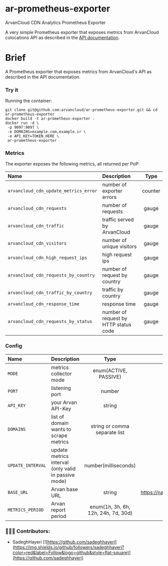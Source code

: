 # ar-prometheus-exporter
ArvanCloud CDN Analytics Prometheus Exporter

A very simple Prometheus exporter that exposes metrics from ArvanCloud colocations API as described in the [API documentation](https://www.arvancloud.com/docs/api/cdn/4.0).

# Brief
A Prometheus exporter that exposes metrics from ArvanCloud's API as described in the API documentation.

### Try it
Running the container:
```
git clone git@github.com:arvancloud/ar-prometheus-exporter.git && cd ar-prometheus-exporter
docker build -t ar-prometheus-exporter .
docker run -d \
 -p 9097:9097 \
 -e DOMAINS=example.com,example.ir \
 -e API_KEY=TOKEN_HERE \
 ar-prometheus-exporter
```

### Metrics
The exporter exposes the following metrics, all returned per PoP:

| Name                                 | Description                                               |  Type |
|:-------------------------------------|:----------------------------------------------------------|:-----:|
| `arvancloud_cdn_update_metrics_error`   | number of exporter errors | counter |
| `arvancloud_cdn_requests`     | number of requests  | gauge |
| `arvancloud_cdn_traffic` | traffic served by ArvanCloud                       | gauge |
| `arvancloud_cdn_visitors`        | number of unique visitors | gauge |
| `arvancloud_cdn_high_request_ips`        | high request ips                                     | gauge |
| `arvancloud_cdn_requests_by_country`    | number of request by country                                 | gauge |
| `arvancloud_cdn_traffic_by_country`      | traffic by country                      | gauge |
| `arvancloud_cdn_response_time`            | response time                     | gauge |
| `arvancloud_cdn_requests_by_status`               | number of request by HTTP status code                   | gauge |


### Config

| Name                                 | Description                                               |  Type | Default
|:-------------------------------------|:----------------------------------------------------------|:-----:|:--------:|
| `MODE` | metrics collector mode | enum(ACTIVE, PASSIVE) | PASSIVE
| `PORT` | listening port  | number | 9097
| `API_KEY` | your Arvan API-Key | string | -
| `DOMAINS` | list of domain wants to scrape metrics | string or comma separate list | -
| `UPDATE_INTERVAL` | update metrics interval (only valid in passive mode) | number(milliseconds) | 30000
| `BASE_URL` | Arvan base URL | string | https://napi.arvancloud.com/cdn/4.0
| `METRICS_PERIOD` | Arvan report period | enum(1h, 3h, 6h, 12h, 24h, 7d, 30d) | 3h

### 👨🏻‍💻 Contributors:
- SadeghHayeri [![https://github.com/sadeghhayeri](https://img.shields.io/github/followers/sadeghhayeri?color=red&label=Follow&logo=github&style=flat-square)](https://github.com/sadeghhayeri)
